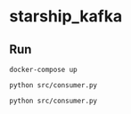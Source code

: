 # starship_kafka

## Run
```
docker-compose up
```

```
python src/consumer.py
```
```
python src/consumer.py
```

